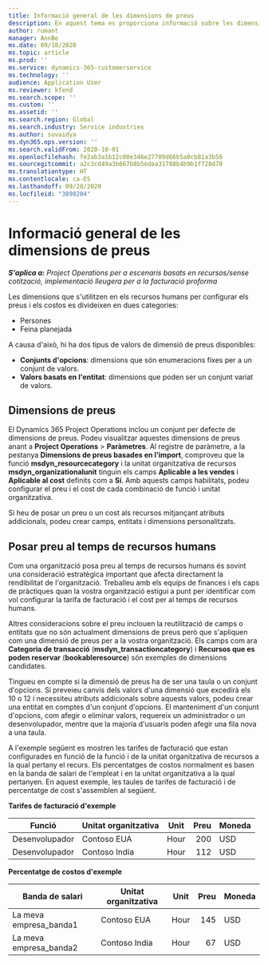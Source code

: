 ```yaml
---
title: Informació general de les dimensions de preus
description: En aquest tema es proporciona informació sobre les dimensions de preus al Dynamics 365 Project Operations.
author: rumant
manager: AnnBe
ms.date: 09/18/2020
ms.topic: article
ms.prod: ''
ms.service: dynamics-365-customerservice
ms.technology: ''
audience: Application User
ms.reviewer: kfend
ms.search.scope: ''
ms.custom: ''
ms.assetid: ''
ms.search.region: Global
ms.search.industry: Service industries
ms.author: suvaidya
ms.dyn365.ops.version: ''
ms.search.validFrom: 2020-10-01
ms.openlocfilehash: fe2ab3a1b12c00e346e27709d66b5a0cb81a3b56
ms.sourcegitcommit: a2c3cd49a3b667b8b5edaa31788b4b9b1f728d78
ms.translationtype: HT
ms.contentlocale: ca-ES
ms.lasthandoff: 09/28/2020
ms.locfileid: "3898204"
---
```

# <a name="pricing-dimensions-overview"></a>Informació general de les dimensions de preus

_**S'aplica a:** Project Operations per a escenaris basats en recursos/sense cotització, implementació lleugera per a la facturació proforma_

Les dimensions que s'utilitzen en els recursos humans per configurar els preus i els costos es divideixen en dues categories:

- Persones
- Feina planejada

A causa d'això, hi ha dos tipus de valors de dimensió de preus disponibles:

- **Conjunts d'opcions**: dimensions que són enumeracions fixes per a un conjunt de valors.
- **Valors basats en l'entitat**: dimensions que poden ser un conjunt variat de valors.

## <a name="pricing-dimensions"></a>Dimensions de preus

El Dynamics 365 Project Operations inclou un conjunt per defecte de dimensions de preus. Podeu visualitzar aquestes dimensions de preus anant a **Project Operations** > **Paràmetres**. Al registre de paràmetre, a la pestanya **Dimensions de preus basades en l'import**, comproveu que la funció **msdyn_resourcecategory** i la unitat organitzativa de recursos **msdyn_organizationalunit** tinguin els camps **Aplicable a les vendes** i **Aplicable al cost** definits com a **Sí**. Amb aquests camps habilitats, podeu configurar el preu i el cost de cada combinació de funció i unitat organitzativa.

Si heu de posar un preu o un cost als recursos mitjançant atributs addicionals, podeu crear camps, entitats i dimensions personalitzats.

## <a name="pricing-human-resource-time"></a>Posar preu al temps de recursos humans
Com una organització posa preu al temps de recursos humans és sovint una consideració estratègica important que afecta directament la rendibilitat de l'organització. Treballeu amb els equips de finances i els caps de pràctiques quan la vostra organització estigui a punt per identificar com vol configurar la tarifa de facturació i el cost per al temps de recursos humans.

Altres consideracions sobre el preu inclouen la reutilització de camps o entitats que no són actualment dimensions de preus però que s'apliquen com una dimensió de preus per a la vostra organització. Els camps com ara **Categoria de transacció** (**msdyn_transactioncategory**) i **Recursos que es poden reservar** (**bookableresource**) són exemples de dimensions candidates. 

Tingueu en compte si la dimensió de preus ha de ser una taula o un conjunt d'opcions. Si preveieu canvis dels valors d'una dimensió que excedirà els 10 o 12 i necessiteu atributs addicionals sobre aquests valors, podeu crear una entitat en comptes d'un conjunt d'opcions. El manteniment d'un conjunt d'opcions, com afegir o eliminar valors, requereix un administrador o un desenvolupador, mentre que la majoria d'usuaris poden afegir una fila nova a una taula.

A l'exemple següent es mostren les tarifes de facturació que estan configurades en funció de la funció i de la unitat organitzativa de recursos a la qual pertany el recurs. Els percentatges de costos normalment es basen en la banda de salari de l'empleat i en la unitat organitzativa a la qual pertanyen. En aquest exemple, les taules de tarifes de facturació i de percentatge de cost s'assemblen al següent.

**Tarifes de facturació d'exemple**

| Funció        | Unitat organitzativa    |Unit      |Preu      |Moneda  |
| ------------|-------------|----------|----------:|----------|
| Desenvolupador   | Contoso EUA  |Hour | 200|USD     |
| Desenvolupador   | Contoso India |Hour|   112|USD     |


**Percentatge de costos d'exemple**

| Banda de salari     | Unitat organitzativa    |Unit      |Preu      |Moneda  |
| ----------------|-------------|----------|----------:|----------|
| La meva empresa_banda1 | Contoso EUA  |Hour | 145|USD     |
| La meva empresa_banda2 | Contoso India |Hour|   67|USD     |
